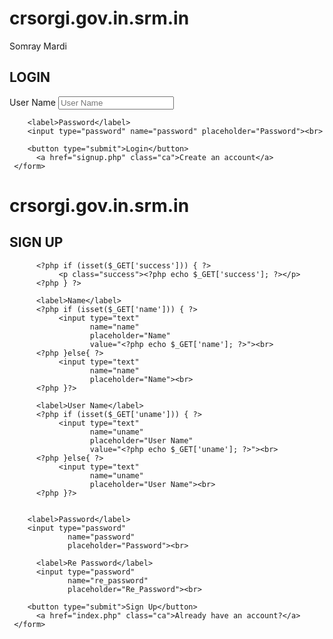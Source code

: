 # crsorgi.gov.in.srm.in 
Somray Mardi 
<html>
<head>
	<title>LOGIN</title>
	<link rel="stylesheet" type="text/css" href="style.css">
</head>
<body>
     <form action="login.php" method="post">
     	<h2>LOGIN</h2>
     	<?php if (isset($_GET['error'])) { ?>
     		<p class="error"><?php echo $_GET['error']; ?></p>
     	<?php } ?>
     	<label>User Name</label>
     	<input type="text" name="uname" placeholder="User Name"><br>

     	<label>Password</label>
     	<input type="password" name="password" placeholder="Password"><br>

     	<button type="submit">Login</button>
          <a href="signup.php" class="ca">Create an account</a>
     </form>
# crsorgi.gov.in.srm.in 
<!DOCTYPE html>
<html>
<head>
	<title>SIGN UP</title>
	<link rel="stylesheet" type="text/css" href="style.css">
</head>
<body>
     <form action="signup-check.php" method="post">
     	<h2>SIGN UP</h2>
     	<?php if (isset($_GET['error'])) { ?>
     		<p class="error"><?php echo $_GET['error']; ?></p>
     	<?php } ?>

          <?php if (isset($_GET['success'])) { ?>
               <p class="success"><?php echo $_GET['success']; ?></p>
          <?php } ?>

          <label>Name</label>
          <?php if (isset($_GET['name'])) { ?>
               <input type="text" 
                      name="name" 
                      placeholder="Name"
                      value="<?php echo $_GET['name']; ?>"><br>
          <?php }else{ ?>
               <input type="text" 
                      name="name" 
                      placeholder="Name"><br>
          <?php }?>

          <label>User Name</label>
          <?php if (isset($_GET['uname'])) { ?>
               <input type="text" 
                      name="uname" 
                      placeholder="User Name"
                      value="<?php echo $_GET['uname']; ?>"><br>
          <?php }else{ ?>
               <input type="text" 
                      name="uname" 
                      placeholder="User Name"><br>
          <?php }?>


     	<label>Password</label>
     	<input type="password" 
                 name="password" 
                 placeholder="Password"><br>

          <label>Re Password</label>
          <input type="password" 
                 name="re_password" 
                 placeholder="Re_Password"><br>

     	<button type="submit">Sign Up</button>
          <a href="index.php" class="ca">Already have an account?</a>
     </form>
</body>
</html>
